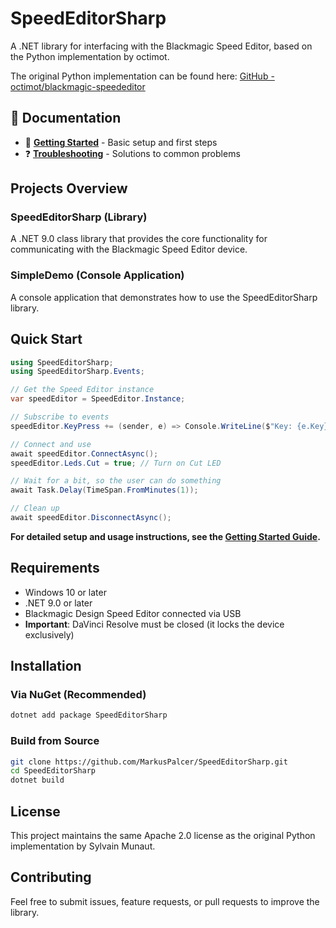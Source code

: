 # SpeedEditorSharp

A .NET library for interfacing with the Blackmagic Speed Editor, based on the Python implementation by octimot.

The original Python implementation can be found here: 
[GitHub - octimot/blackmagic-speededitor](https://github.com/octimot/blackmagic-speededitor)

## 📖 Documentation

- 🚀 **[Getting Started](doc/getting-started.md)** - Basic setup and first steps
- ❓ **[Troubleshooting](doc/troubleshooting.md)** - Solutions to common problems

## Projects Overview

### SpeedEditorSharp (Library)
A .NET 9.0 class library that provides the core functionality for communicating with the Blackmagic Speed Editor device.

### SimpleDemo (Console Application)  
A console application that demonstrates how to use the SpeedEditorSharp library.

## Quick Start

```csharp
using SpeedEditorSharp;
using SpeedEditorSharp.Events;

// Get the Speed Editor instance
var speedEditor = SpeedEditor.Instance;

// Subscribe to events
speedEditor.KeyPress += (sender, e) => Console.WriteLine($"Key: {e.Key}");

// Connect and use
await speedEditor.ConnectAsync();
speedEditor.Leds.Cut = true; // Turn on Cut LED

// Wait for a bit, so the user can do something
await Task.Delay(TimeSpan.FromMinutes(1));

// Clean up
await speedEditor.DisconnectAsync();
```

**For detailed setup and usage instructions, see the [Getting Started Guide](doc/getting-started.md).**

## Requirements

- Windows 10 or later
- .NET 9.0 or later  
- Blackmagic Design Speed Editor connected via USB
- **Important**: DaVinci Resolve must be closed (it locks the device exclusively)

## Installation

### Via NuGet (Recommended)
```bash
dotnet add package SpeedEditorSharp
```

### Build from Source
```bash
git clone https://github.com/MarkusPalcer/SpeedEditorSharp.git
cd SpeedEditorSharp
dotnet build
```

## License

This project maintains the same Apache 2.0 license as the original Python implementation by Sylvain Munaut.

## Contributing

Feel free to submit issues, feature requests, or pull requests to improve the library.